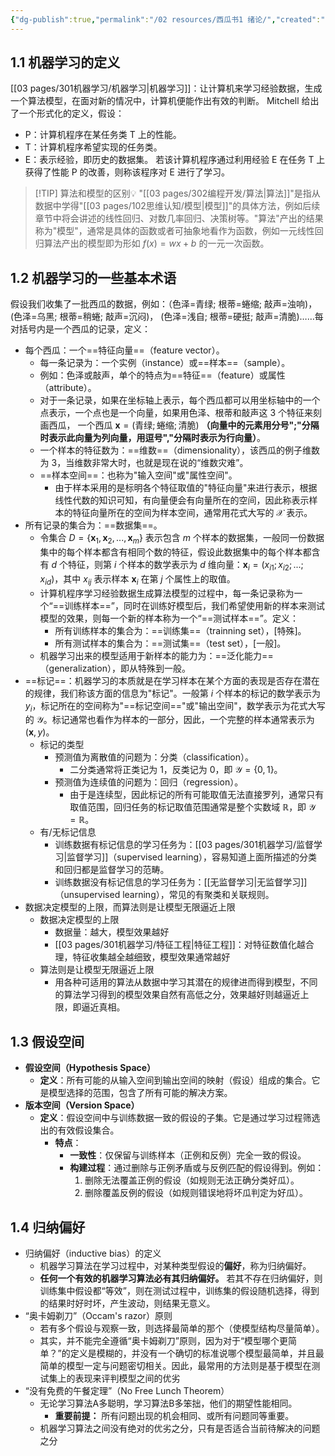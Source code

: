 ```yaml
---
{"dg-publish":true,"permalink":"/02 resources/西瓜书1 绪论/","created":"2025-03-12T18:28:37.873+08:00","updated":"2025-03-13T14:17:10.900+08:00"}
---
```


## **1.1 机器学习的定义**
[[03 pages/301机器学习/机器学习\|机器学习]]：让计算机来学习经验数据，生成一个算法模型，在面对新的情况中，计算机便能作出有效的判断。
Mitchell 给出了一个形式化的定义，假设：
 - P：计算机程序在某任务类 T 上的性能。
 - T：计算机程序希望实现的任务类。
 - E：表示经验，即历史的数据集。
若该计算机程序通过利用经验 E 在任务 T 上获得了性能 P 的改善，则称该程序对 E 进行了学习。

> [!TIP] 算法和模型的区别💡
> "[[03 pages/302编程开发/算法\|算法]]"是指从数据中学得"[[03 pages/102思维认知/模型\|模型]]"的具体方法，例如后续章节中将会讲述的线性回归、对数几率回归、决策树等。"算法"产出的结果称为"模型"，通常是具体的函数或者可抽象地看作为函数，例如一元线性回归算法产出的模型即为形如 $f(x)=wx+b$ 的一元一次函数。 

## **1.2 机器学习的一些基本术语**
假设我们收集了一批西瓜的数据，例如：（色泽=青绿; 根蒂=蜷缩; 敲声=浊响)， (色泽=乌黑; 根蒂=稍蜷; 敲声=沉闷)， (色泽=浅自; 根蒂=硬挺; 敲声=清脆)……每对括号内是一个西瓜的记录，定义：	 
- 每个西瓜：一个==特征向量==（feature vector）。
	- 每一条记录为：一个实例（instance）或==样本==（sample）。
	- 例如：色泽或敲声，单个的特点为==特征==（feature）或属性（attribute）。
	- 对于一条记录，如果在坐标轴上表示，每个西瓜都可以用坐标轴中的一个点表示，一个点也是一个向量，如果用色泽、根蒂和敲声这 3 个特征来刻画西瓜， 一个西瓜 $\boldsymbol{x}=(\text{青绿};\text{蜷缩};\text{清脆})$ **（向量中的元素用分号";"分隔时表示此向量为列向量，用逗号","分隔时表示为行向量）**。
	- 一个样本的特征数为：==维数==（dimensionality），该西瓜的例子维数为 3，当维数非常大时，也就是现在说的“维数灾难”。
	- ==样本空间==：也称为"输入空间"或"属性空间"。
		- 由于样本采用的是标明各个特征取值的"特征向量"来进行表示，根据线性代数的知识可知，有向量便会有向量所在的空间，因此称表示样本的特征向量所在的空间为样本空间，通常用花式大写的 $\mathcal{X}$ 表示。
- 所有记录的集合为：==数据集==。
	- 令集合 $D=\{\boldsymbol{x}_{1},\boldsymbol{x}_{2},...,\boldsymbol{x}_{m}\}$ 表示包含 $m$ 个样本的数据集，一般同一份数据集中的每个样本都含有相同个数的特征，假设此数据集中的每个样本都含有 $d$ 个特征，则第 $i$ 个样本的数学表示为 $d$ 维向量：$\boldsymbol{x}_{i}=(x_{i1};x_{i2};...;x_{id})$，其中 $x_{ij}$ 表示样本 $\boldsymbol{x}_{i}$ 在第 $j$ 个属性上的取值。
	- 计算机程序学习经验数据生成算法模型的过程中，每一条记录称为一个“==训练样本==”，同时在训练好模型后，我们希望使用新的样本来测试模型的效果，则每一个新的样本称为一个“==测试样本==”。定义：	
		- 所有训练样本的集合为：==训练集==（trainning set），[特殊]。
		- 所有测试样本的集合为：==测试集==（test set），[一般]。  
	- 机器学习出来的模型适用于新样本的能力为：==泛化能力==（generalization），即从特殊到一般。
- ==标记==：机器学习的本质就是在学习样本在某个方面的表现是否存在潜在的规律，我们称该方面的信息为"标记"。一般第 $i$ 个样本的标记的数学表示为 $y_i$，标记所在的空间称为"==标记空间=="或"输出空间"，数学表示为花式大写的 $\mathcal{Y}$。标记通常也看作为样本的一部分，因此，一个完整的样本通常表示为 $(\boldsymbol{x}, y)$。
	- 标记的类型
		- 预测值为离散值的问题为：分类（classification）。
			- 二分类通常将正类记为 $1$，反类记为 $0$，即 $\mathcal{Y}=\{0,1\}$。
		- 预测值为连续值的问题为：回归（regression）。
			- 由于是连续型，因此标记的所有可能取值无法直接罗列，通常只有取值范围，回归任务的标记取值范围通常是整个实数域 $\mathbb{R}$，即 $\mathcal{Y}=\mathbb{R}$。
	- 有/无标记信息
		- 训练数据有标记信息的学习任务为：[[03 pages/301机器学习/监督学习\|监督学习]]（supervised learning），容易知道上面所描述的分类和回归都是监督学习的范畴。
		- 训练数据没有标记信息的学习任务为：[[无监督学习\|无监督学习]]（unsupervised learning），常见的有聚类和关联规则。
- 数据决定模型的上限，而算法则是让模型无限逼近上限
	- 数据决定模型的上限
		- 数据量：越大，模型效果越好
		- [[03 pages/301机器学习/特征工程\|特征工程]]：对特征数值化越合理，特征收集越全越细致，模型效果通常越好
	- 算法则是让模型无限逼近上限
		- 用各种可适用的算法从数据中学习其潜在的规律进而得到模型，不同的算法学习得到的模型效果自然有高低之分，效果越好则越逼近上限，即逼近真相。

## 1.3 假设空间
-  **假设空间（Hypothesis Space）**
	- **定义**：所有可能的从输入空间到输出空间的映射（假设）组成的集合。它是模型选择的范围，包含了所有可能的解决方案。
- **版本空间（Version Space）**
	- **定义**：假设空间中与训练数据一致的假设的子集。它是通过学习过程筛选出的有效假设集合。
		- **特点**：
		  - **一致性**：仅保留与训练样本（正例和反例）完全一致的假设。
		  - **构建过程**：通过删除与正例矛盾或与反例匹配的假设得到。例如：
		    1. 删除无法覆盖正例的假设（如规则无法正确分类好瓜）。
		    2. 删除覆盖反例的假设（如规则错误地将坏瓜判定为好瓜）。

## 1.4 归纳偏好
- 归纳偏好（inductive bias）的定义
	- 机器学习算法在学习过程中，对某种类型假设的**偏好**，称为归纳偏好。
	- **任何一个有效的机器学习算法必有其归纳偏好。** 若其不存在归纳偏好，则训练集中假设都“等效”，则在测试过程中，训练集的假设随机选择，得到的结果时好时坏，产生波动，则结果无意义。
- “奥卡姆剃刀”（Occam's razor）原则
	- 若有多个假设与观察一致，则选择最简单的那个（使模型结构尽量简单）。
	- 其实，并不能完全遵循“奥卡姆剃刀”原则，因为对于“模型哪个更简单？”的定义是模糊的，并没有一个确切的标准说哪个模型最简单，并且最简单的模型一定与问题密切相关。因此，最常用的方法则是基于模型在测试集上的表现来评判模型之间的优劣
- “没有免费的午餐定理”（No Free Lunch Theorem）
	- 无论学习算法A多聪明，学习算法B多笨拙，他们的期望性能相同。  
		- **重要前提：** 所有问题出现的机会相同、或所有问题同等重要。
	- 机器学习算法之间没有绝对的优劣之分，只有是否适合当前待解决的问题之分